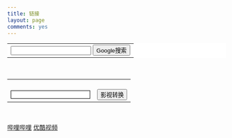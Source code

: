 ```yaml
---
title: 链接
layout: page
comments: yes
---
```


<center>
	<FORM method="GET" action="http://www.google.com/search" target="_blank">
		<TABLE bgcolor="#FFFFFF" style="border:none;">
			<tr>
				<td>
					<INPUT TYPE="text" name="q" value="">
					<INPUT TYPE="hidden" name="hl"  value="zh-CN">
					<INPUT type="submit" name="btnG"  value="Google搜索">
				</td>
			</tr>
		</TABLE>
	</FORM>
</center>

<br/>

<center>
<form id="bdfm" target="_blank" name="bdfm" method="get" action="https://api.47ks.com/webcloud/">
    <table>
       <tr> 
            <td><br/><input type="text" id="search1" name="v" style="border:1px,solid" /></td>
            <td><br/><input type="submit" value="影视转换" /></td>
         </tr>
    </table>
</form>
</center>
<br/>

<a href="http://www.bilibili.com/" target="_blank" >哔哩哔哩</a>
<a href="http://www.youku.com/" target="_blank" >优酷视频</a>
<a href="" target="_blank" ></a>
<a href="" target="_blank" ></a>
